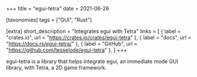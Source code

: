 +++
title = "egui-tetra"
date = 2021-06-26

[taxonomies]
tags = ["GUI", "Rust"]

[extra]
short_description = "Integrates egui with Tetra"
links = [
	{ label = "crates.io", url = "https://crates.io/crates/egui-tetra" },
	{ label = "docs", url = "https://docs.rs/egui-tetra/" },
	{ label = "GitHub", url = "https://github.com/tesselode/egui-tetra" },
]
+++

egui-tetra is a library that helps integrate egui, an immediate mode GUI
library, with Tetra, a 2D game framework.
